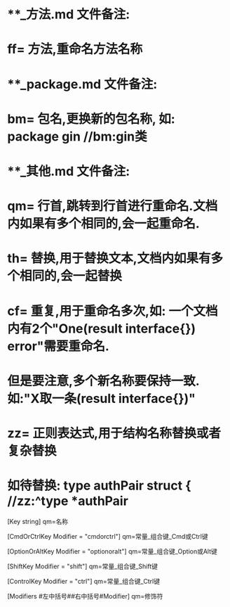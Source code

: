 # **_方法.md 文件备注:
# ff= 方法,重命名方法名称
# 
# **_package.md 文件备注:
# bm= 包名,更换新的包名称, 如: package gin //bm:gin类
#
# **_其他.md 文件备注:
# qm= 行首,跳转到行首进行重命名.文档内如果有多个相同的,会一起重命名.
# th= 替换,用于替换文本,文档内如果有多个相同的,会一起替换
# cf= 重复,用于重命名多次,如: 一个文档内有2个"One(result interface{}) error"需要重命名.
#     但是要注意,多个新名称要保持一致. 如:"X取一条(result interface{})"
# zz= 正则表达式,用于结构名称替换或者复杂替换
#     如待替换: type authPair struct { //zz:^type *authPair

[Key       string]
qm=名称

[CmdOrCtrlKey Modifier = "cmdorctrl"]
qm=常量_组合键_Cmd或Ctrl键

[OptionOrAltKey Modifier = "optionoralt"]
qm=常量_组合键_Option或Alt键

[ShiftKey Modifier = "shift"]
qm=常量_组合键_Shift键

[ControlKey Modifier = "ctrl"]
qm=常量_组合键_Ctrl键

[Modifiers #左中括号##右中括号#Modifier]
qm=修饰符
